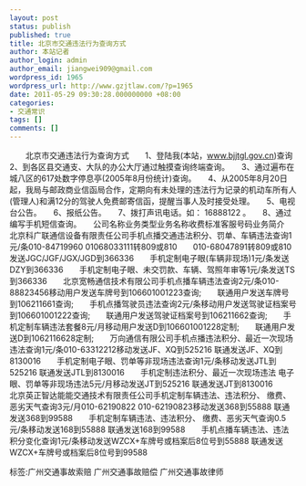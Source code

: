 ```yaml
---
layout: post
status: publish
published: true
title: 北京市交通违法行为查询方式
author: 本站记者
author_login: admin
author_email: jiangwei909@gmail.com
wordpress_id: 1965
wordpress_url: http://www.gzjtlaw.com/?p=1965
date: 2011-05-29 09:30:28.000000000 +08:00
categories:
- 交通常识
tags: []
comments: []
---
```

　　北京市交通违法行为查询方式　　1、登陆我(本站，www.bjjtgl.gov.cn)查询　　2、到各区县交通支、大队的办公大厅通过触摸查询终端查询。　　3、通过遍布在城八区的617处数字停息亭(2005年8月份统计)查询。　　4、从2005年8月20日起，我局与邮政商业信函局合作，定期向有未处理的违法行为记录的机动车所有人(管理人)和满12分的驾驶人免费邮寄信函，提醒当事人及时接受处理。　　5、电视台公告。　　6、报纸公告。　　7、拨打声讯电话。如： 16888122 。　　8、通过编写手机短信查询。　　公司名称业务类型业务名称收费标准客服号码业务简介　　北京科广联通信设备有限责任公司手机点播交通违法积分、罚单、车辆违法查询1元&#47;条010-84719960 01068033111转809或810　　010-68047891转809或810发送JGC&#47;JGF&#47;JGX&#47;JGD到366336　　手机定制电子眼(车辆非现场)1元&#47;条发送DZY到366336　　手机定制电子眼、未交罚款、车辆、驾照年审等1元&#47;条发送TS到366336　　北京宽畅通信技术有限公司手机点播车辆违法查询2元&#47;条010-88823456移动用户发送车牌号到106601001223查询;　　联通用户发送车牌号到106211661查询;　　手机点播驾驶员违法查询2元&#47;条移动用户发送驾驶证档案号到106601001222查询;　　联通用户发送驾驶证档案号到106211662查询;　　手机定制车辆违法套餐8元&#47;月移动用户发送D到106601001228定制;　　联通用户发送D到1062116628定制;　　万向通信有限公司手机点播违法积分、最近一次现场违法查询1元&#47;条010-63312212移动发送JF、XQ到525216 联通发送JF、XQ到8130016　　手机定制电子眼、罚单等非现场违法查询1元&#47;条移动发送JTL到525216 联通发送JTL到8130016　　手机定制违法积分、最近一次现场违法 电子眼、罚单等非现场违法5元&#47;月移动发送JT到525216 联通发送JT到8130016　　北京英正智达能能交通技术有限责任公司手机定制车辆违法、违法积分、 缴费、恶劣天气查询3元&#47;月010-62190822 010-62190823移动发送368到55888 联通发送368到99588　　手机定制车辆违法、违法积分、 缴费、恶劣天气查询0.5元&#47;条移动发送168到55888 联通发送168到99588　　手机点播车辆违法、违法积分变化查询1元&#47;条移动发送WZCX+车牌号或档案后8位号到55888 联通发送WZCX+车牌号或档案后8位号到99588　　标签:广州交通事故索赔 广州交通事故赔偿 广州交通事故律师

